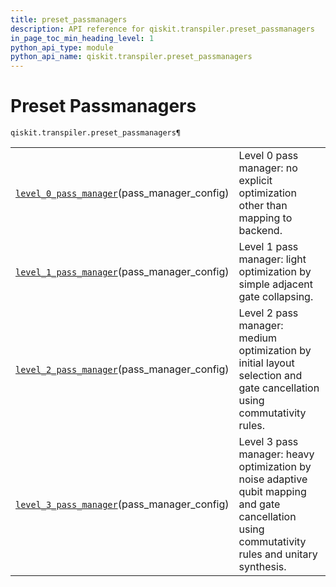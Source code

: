 ```yaml
---
title: preset_passmanagers
description: API reference for qiskit.transpiler.preset_passmanagers
in_page_toc_min_heading_level: 1
python_api_type: module
python_api_name: qiskit.transpiler.preset_passmanagers
---
```


<span id="module-qiskit.transpiler.preset_passmanagers" />

<span id="qiskit-transpiler-preset-passmanagers" />

# Preset Passmanagers

<span id="module-qiskit.transpiler.preset_passmanagers" />

`qiskit.transpiler.preset_passmanagers¶`

|                                                                                                                                                                                                                                     |                                                                                                                                                 |
| ----------------------------------------------------------------------------------------------------------------------------------------------------------------------------------------------------------------------------------- | ----------------------------------------------------------------------------------------------------------------------------------------------- |
| [`level_0_pass_manager`](qiskit.transpiler.preset_passmanagers.level_0_pass_manager#qiskit.transpiler.preset_passmanagers.level_0_pass_manager "qiskit.transpiler.preset_passmanagers.level_0_pass_manager")(pass\_manager\_config) | Level 0 pass manager: no explicit optimization other than mapping to backend.                                                                   |
| [`level_1_pass_manager`](qiskit.transpiler.preset_passmanagers.level_1_pass_manager#qiskit.transpiler.preset_passmanagers.level_1_pass_manager "qiskit.transpiler.preset_passmanagers.level_1_pass_manager")(pass\_manager\_config) | Level 1 pass manager: light optimization by simple adjacent gate collapsing.                                                                    |
| [`level_2_pass_manager`](qiskit.transpiler.preset_passmanagers.level_2_pass_manager#qiskit.transpiler.preset_passmanagers.level_2_pass_manager "qiskit.transpiler.preset_passmanagers.level_2_pass_manager")(pass\_manager\_config) | Level 2 pass manager: medium optimization by initial layout selection and gate cancellation using commutativity rules.                          |
| [`level_3_pass_manager`](qiskit.transpiler.preset_passmanagers.level_3_pass_manager#qiskit.transpiler.preset_passmanagers.level_3_pass_manager "qiskit.transpiler.preset_passmanagers.level_3_pass_manager")(pass\_manager\_config) | Level 3 pass manager: heavy optimization by noise adaptive qubit mapping and gate cancellation using commutativity rules and unitary synthesis. |


